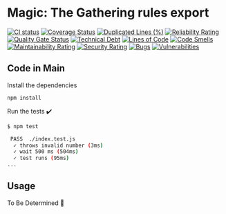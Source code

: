 # Magic: The Gathering rules export

  [![CI status](https://github.com/kevinrobayna/mtg-rules-export/workflows/ci/badge.svg?branch=main)](https://github.com/kevinrobayna/mtg-rules-export/actions?branch=main)
  [![Coverage Status](https://coveralls.io/repos/github/kevinrobayna/mtg-rules-export/badge.svg?branch=main)](https://coveralls.io/github/kevinrobayna/mtg-rules-export?branch=main)
  [![Duplicated Lines (%)](https://sonarcloud.io/api/project_badges/measure?project=kevinrobayna_mtg-rules-export&metric=duplicated_lines_density)](https://sonarcloud.io/summary/new_code?id=kevinrobayna_mtg-rules-export)
  [![Reliability Rating](https://sonarcloud.io/api/project_badges/measure?project=kevinrobayna_mtg-rules-export&metric=reliability_rating)](https://sonarcloud.io/summary/new_code?id=kevinrobayna_mtg-rules-export)
  [![Quality Gate Status](https://sonarcloud.io/api/project_badges/measure?project=kevinrobayna_mtg-rules-export&metric=alert_status)](https://sonarcloud.io/summary/new_code?id=kevinrobayna_mtg-rules-export)
  [![Technical Debt](https://sonarcloud.io/api/project_badges/measure?project=kevinrobayna_mtg-rules-export&metric=sqale_index)](https://sonarcloud.io/summary/new_code?id=kevinrobayna_mtg-rules-export)
  [![Lines of Code](https://sonarcloud.io/api/project_badges/measure?project=kevinrobayna_mtg-rules-export&metric=ncloc)](https://sonarcloud.io/summary/new_code?id=kevinrobayna_mtg-rules-export)
  [![Code Smells](https://sonarcloud.io/api/project_badges/measure?project=kevinrobayna_mtg-rules-export&metric=code_smells)](https://sonarcloud.io/summary/new_code?id=kevinrobayna_mtg-rules-export)
  [![Maintainability Rating](https://sonarcloud.io/api/project_badges/measure?project=kevinrobayna_mtg-rules-export&metric=sqale_rating)](https://sonarcloud.io/summary/new_code?id=kevinrobayna_mtg-rules-export)
  [![Security Rating](https://sonarcloud.io/api/project_badges/measure?project=kevinrobayna_mtg-rules-export&metric=security_rating)](https://sonarcloud.io/summary/new_code?id=kevinrobayna_mtg-rules-export)
  [![Bugs](https://sonarcloud.io/api/project_badges/measure?project=kevinrobayna_mtg-rules-export&metric=bugs)](https://sonarcloud.io/summary/new_code?id=kevinrobayna_mtg-rules-export)
  [![Vulnerabilities](https://sonarcloud.io/api/project_badges/measure?project=kevinrobayna_mtg-rules-export&metric=vulnerabilities)](https://sonarcloud.io/summary/new_code?id=kevinrobayna_mtg-rules-export)

## Code in Main

Install the dependencies

```shell
npm install
```

Run the tests :heavy_check_mark:

```bash
$ npm test

 PASS  ./index.test.js
  ✓ throws invalid number (3ms)
  ✓ wait 500 ms (504ms)
  ✓ test runs (95ms)
...
```

## Usage

To Be Determined :rocket:
